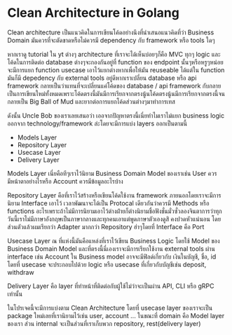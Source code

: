 # Clean Architecture in Golang

Clean architecture เป็นแนวคิดในการเขียนโค้ดอย่างนึงที่นำเสนอแนวคิดที่ว่า Business Domain มันควรที่จะตัดขาดหรือไม่ควรมี dependency กับ framework หรือ tools ใดๆ

หากเราดู tutorial ใน yt ต่างๆ architecture ที่เราจะได้เห็นบ่อยๆก็คือ MVC
ทุกๆ logic และ โค้ดในการติดต่อ database ต่างๆจะกองกันอยู่ที่ function ของ endpoint นั้นๆหรือหรูๆหน่อยจะมีการแยก function usecase เอาไว้แยกต่างหากเพื่อให้มัน reuseable ได้แต่ใน function มันก็มี depedency กับ external tools อยู่ดีหากเราเปลี่ยน database หรือ api framework กลายเป็นว่าแทนที่จะเปลี่ยนแค่โค้ดของ database / api framework กับกลายเป็นการเขียนใหม่ทั้งหมดเพราะโค้ดตรงนี้มันมีการเรียกจากตรงนู้นโค้ดตรงนู้นมีการเรียกจากตรงนี้จนกลายเป็น Big Ball of Mud และยากต่อการแยกโค้ดส่วนต่างๆมาทำการเทส

ดังนั้น Uncle Bob ของเราเลยเสนอว่า เออจากปัญหาตรงนี้เนี่ยทำไมเราไม่แยก business logic ออกจาก technology/framework ล่ะโดยจะมีการแบ่ง layers ออกเป็นตามนี้

- Models Layer
- Repository Layer
- Usecase Layer
- Delivery Layer

Models Layer เนี่ยคือทีๆเราไว้นิยาม Business Domain Model ของเราเช่น User ควรมีหน้าตาอย่างไรหรือ Account ควรมีข้อมูลอะไรบ้าง

Repository Layer คือที่เราไว้สร้างหรือเขียนโค้ดใช้งาน framework ภายนอกโดยเราจะมีการนิยาม Interface เอาไว้ เวลาพัฒนาจะได้เป็น Protocal เดียวกันว่าควรมี Methods หรือ functions อะไรเพราะถ้าไม่มีการนิยามเอาไว้ต่างฝ่ายก็ต่างนิยามชื่อฟังชั่นมั่วซั่วลองจินตาการว่าทุกวันนี้เราไม่มีภาษาอังกฤษเป็นภาษากลางและทุกคนเอาแต่พูดภาษาตัวเองดูสิ คงปวดหัวแน่นอน โดยส่วนตัวแล้วผมเรียกว่า Adapter มากกว่า Repository ฮ่าๆโดยที่ Interface คือ Port

Usecase Layer ณ ที่แห่งนี้มันคือแหล่งที่เราไว้เขียน Business Logic โดยใช้ Model ของ Business Domain Model และที่ตรงนี้นี่เองเราจะมีการเรียกใช้งาน external tools ผ่าน interface เช่น Account ใน Business model อาจจะมีฟิลด์เกี่ยวกับ เงินในบัญชี, ชื่อ, id โดยที่ usecase จะประกอบไปด้วย logic หรือ usecase ที่เกี่ยวกับบัญชีเช่น deposit, withdraw

Delivery Layer คือ layer ที่ทำหน้าที่ติดต่อกับผู้ใช้ไม่ว่าจะเป็นผ่าน API, CLI หรือ gRPC เท่านั้น

ในโปรเจคนี้จะมีการแบ่งตาม Clean Architecture โดยที่ usecase layer ของเราจะเป็น package ใหม่เลยที่เรานิยามไว้เช่น user, account ... ในขณะที่ domain คือ Model layer ของเรา ส่วน internal จะเป็นส่วนที่เราเก็บพวก repository, rest(delivery layer)
